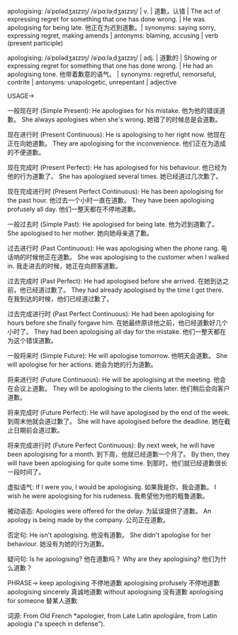 apologising: /əˈpɒlədʒaɪzɪŋ/ /əˈpɑːləˌdʒaɪzɪŋ/
| v. | 道歉，认错 | The act of expressing regret for something that one has done wrong. |  He was apologising for being late. 他正在为迟到道歉。| synonyms: saying sorry, expressing regret, making amends | antonyms: blaming, accusing | verb (present participle)

apologising: /əˈpɒlədʒaɪzɪŋ/ /əˈpɑːləˌdʒaɪzɪŋ/
| adj. | 道歉的 | Showing or expressing regret for something that one has done wrong.  | He had an apologising tone. 他带着歉意的语气。 | synonyms: regretful, remorseful, contrite | antonyms: unapologetic, unrepentant | adjective


USAGE->

一般现在时 (Simple Present):
He apologises for his mistake.  他为他的错误道歉。
She always apologises when she's wrong. 她错了的时候总是会道歉。

现在进行时 (Present Continuous):
He is apologising to her right now. 他现在正在向她道歉。
They are apologising for the inconvenience.  他们正在为造成的不便道歉。

现在完成时 (Present Perfect):
He has apologised for his behaviour. 他已经为他的行为道歉了。
She has apologised several times. 她已经道过几次歉了。

现在完成进行时 (Present Perfect Continuous):
He has been apologising for the past hour. 他过去一个小时一直在道歉。
They have been apologising profusely all day. 他们一整天都在不停地道歉。

一般过去时 (Simple Past):
He apologised for being late. 他为迟到道歉了。
She apologised to her mother. 她向她母亲道了歉。

过去进行时 (Past Continuous):
He was apologising when the phone rang.  电话响的时候他正在道歉。
She was apologising to the customer when I walked in. 我走进去的时候，她正在向顾客道歉。

过去完成时 (Past Perfect):
He had apologised before she arrived. 在她到达之前，他已经道过歉了。
They had already apologised by the time I got there. 在我到达的时候，他们已经道过歉了。

过去完成进行时 (Past Perfect Continuous):
He had been apologising for hours before she finally forgave him. 在她最终原谅他之前，他已经道歉好几个小时了。
They had been apologising all day for the mistake. 他们一整天都在为这个错误道歉。


一般将来时 (Simple Future):
He will apologise tomorrow. 他明天会道歉。
She will apologise for her actions. 她会为她的行为道歉。

将来进行时 (Future Continuous):
He will be apologising at the meeting. 他会在会议上道歉。
They will be apologising to the clients later. 他们稍后会向客户道歉。

将来完成时 (Future Perfect):
He will have apologised by the end of the week.  到周末他就会道过歉了。
She will have apologised before the deadline.  她在截止日期前会道过歉。


将来完成进行时 (Future Perfect Continuous):
By next week, he will have been apologising for a month. 到下周，他就已经道歉一个月了。
By then, they will have been apologising for quite some time. 到那时，他们就已经道歉很长一段时间了。

虚拟语气:
If I were you, I would be apologising. 如果我是你，我会道歉。
I wish he were apologising for his rudeness. 我希望他为他的粗鲁道歉。

被动语态:
Apologies were offered for the delay.  为延误提供了道歉。
An apology is being made by the company. 公司正在道歉。

否定句:
He isn't apologising. 他没有道歉。
She didn't apologise for her behaviour. 她没有为她的行为道歉。

疑问句:
Is he apologising? 他在道歉吗？
Why are they apologising? 他们为什么道歉？



PHRASE->
keep apologising  不停地道歉
apologising profusely  不停地道歉
apologising sincerely 真诚地道歉
without apologising  没有道歉
apologising for someone  替某人道歉


词源:  From Old French *apologier, from Late Latin apologiāre, from Latin apologia (“a speech in defense”).


